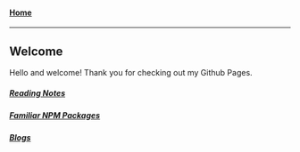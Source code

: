 #### [Home](https://joelmwatson.github.io)

---

## Welcome

Hello and welcome! Thank you for checking out my Github Pages.

##### [Reading Notes](https://joelmwatson.github.io/reading-notes/)

##### [Familiar NPM Packages](https://joelmwatson.github.io/npm-packages/)

##### [Blogs](https://joelmwatson.github.io/blogs/)
